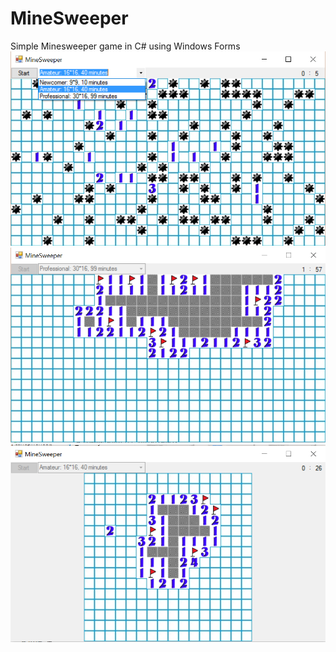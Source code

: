 # MineSweeper
Simple Minesweeper game in C# using Windows Forms
![Level choice](/screenshots/level-choice.png?raw=true)
![Gameplay](/screenshots/flags.png?raw=true)
![Amateur](/screenshots/amateur.png?raw=true)
